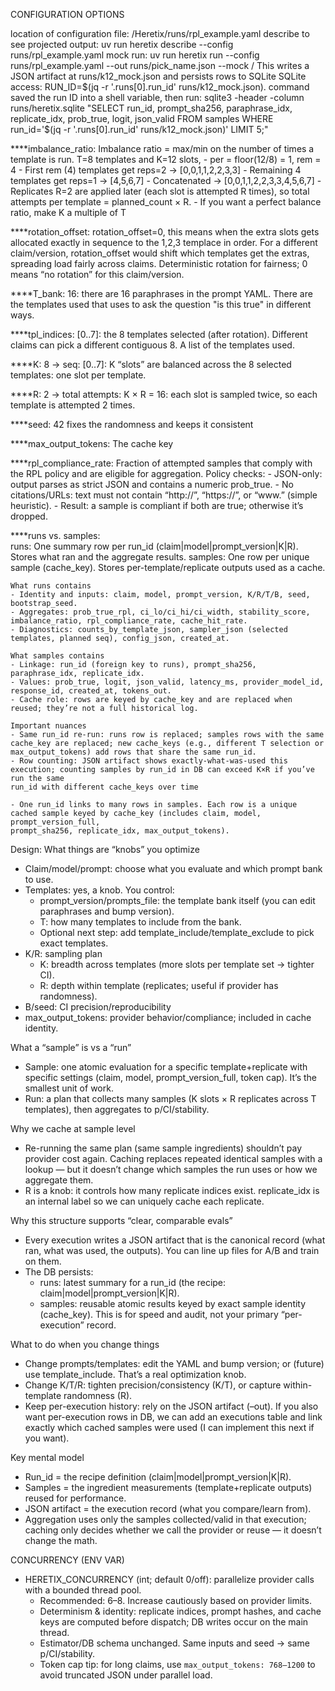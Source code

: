 CONFIGURATION OPTIONS

location of configuration file: /Heretix/runs/rpl_example.yaml
describe to see projected output: uv run heretix describe --config runs/rpl_example.yaml
mock run: uv run heretix run --config runs/rpl_example.yaml --out runs/pick_name.json --mock  / This writes a JSON artifact at runs/k12_mock.json and persists rows to SQLite
SQLite access: RUN_ID=$(jq -r '.runs[0].run_id' runs/k12_mock.json). command saved the run ID into a shell variable, then run: sqlite3 -header -column runs/heretix.sqlite "SELECT run_id, prompt_sha256, paraphrase_idx, replicate_idx, prob_true, logit, json_valid FROM samples
WHERE run_id='$(jq -r '.runs[0].run_id' runs/k12_mock.json)' LIMIT 5;"

****imbalance_ratio: Imbalance ratio = max/min on the number of times a template is run.  T=8 templates and K=12 slots, 
    - per = floor(12/8) = 1, rem = 4
    - First rem (4) templates get reps=2 → [0,0,1,1,2,2,3,3]
    - Remaining 4 templates get reps=1 → [4,5,6,7]
    - Concatenated → [0,0,1,1,2,2,3,3,4,5,6,7]
    - Replicates R=2 are applied later (each slot is attempted R times), so total attempts per template = planned_count × R.
    - If you want a perfect balance ratio, make K a multiple of T

****rotation_offset:  rotation_offset=0, this means when the extra slots gets allocated exactly in sequence to the 1,2,3 templace in order.  For a different claim/version, rotation_offset would shift which templates get the extras, spreading load fairly across claims.  Deterministic rotation for fairness; 0 means “no rotation” for this claim/version.

****T_bank: 16: there are 16 paraphrases in the prompt YAML. There are the templates used that uses to ask the question "is this true" in different ways. 

****tpl_indices: [0..7]: the 8 templates selected (after rotation). Different claims can pick a different contiguous 8. A list of the templates used.

****K: 8 → seq: [0..7]: K “slots” are balanced across the 8 selected templates: one slot per template.

****R: 2 → total attempts: K × R = 16: each slot is sampled twice, so each template is attempted 2 times.

****seed:  42 fixes the randomness and keeps it consistent

****max_output_tokens:  The cache key 

****rpl_compliance_rate: Fraction of attempted samples that comply with the RPL policy and are eligible for aggregation.
    Policy checks:
    - JSON-only: output parses as strict JSON and contains a numeric prob_true.
    - No citations/URLs: text must not contain “http://”, “https://”, or “www.” (simple heuristic).
    - Result: a sample is compliant if both are true; otherwise it’s dropped.


****runs vs. samples:  
    runs: One summary row per run_id (claim|model|prompt_version|K|R). Stores what ran and the aggregate results.
    samples: One row per unique sample (cache_key). Stores per-template/replicate outputs used as a cache.

    What runs contains
    - Identity and inputs: claim, model, prompt_version, K/R/T/B, seed, bootstrap_seed.
    - Aggregates: prob_true_rpl, ci_lo/ci_hi/ci_width, stability_score, imbalance_ratio, rpl_compliance_rate, cache_hit_rate.
    - Diagnostics: counts_by_template_json, sampler_json (selected templates, planned seq), config_json, created_at.

    What samples contains
    - Linkage: run_id (foreign key to runs), prompt_sha256, paraphrase_idx, replicate_idx.
    - Values: prob_true, logit, json_valid, latency_ms, provider_model_id, response_id, created_at, tokens_out.
    - Cache role: rows are keyed by cache_key and are replaced when reused; they’re not a full historical log.

    Important nuances
    - Same run_id re-run: runs row is replaced; samples rows with the same cache_key are replaced; new cache_keys (e.g., different T selection or
    max_output_tokens) add rows that share the same run_id.
    - Row counting: JSON artifact shows exactly-what-was-used this execution; counting samples by run_id in DB can exceed K×R if you’ve run the same
    run_id with different cache_keys over time

    - One run_id links to many rows in samples. Each row is a unique cached sample keyed by cache_key (includes claim, model, prompt_version_full,
    prompt_sha256, replicate_idx, max_output_tokens).

Design:
What things are “knobs” you optimize

- Claim/model/prompt: choose what you evaluate and which prompt bank to use.
- Templates: yes, a knob. You control:
    - prompt_version/prompts_file: the template bank itself (you can edit paraphrases and bump version).
    - T: how many templates to include from the bank.
    - Optional next step: add template_include/template_exclude to pick exact templates.
- K/R: sampling plan
    - K: breadth across templates (more slots per template set → tighter CI).
    - R: depth within template (replicates; useful if provider has randomness).
- B/seed: CI precision/reproducibility
- max_output_tokens: provider behavior/compliance; included in cache identity.

What a “sample” is vs a “run”

- Sample: one atomic evaluation for a specific template+replicate with specific settings (claim, model, prompt_version_full, token cap). It’s the
smallest unit of work.
- Run: a plan that collects many samples (K slots × R replicates across T templates), then aggregates to p/CI/stability.

Why we cache at sample level

- Re-running the same plan (same sample ingredients) shouldn’t pay provider cost again. Caching replaces repeated identical samples with a lookup — but
it doesn’t change which samples the run uses or how we aggregate them.
- R is a knob: it controls how many replicate indices exist. replicate_idx is an internal label so we can uniquely cache each replicate.

Why this structure supports “clear, comparable evals”

- Every execution writes a JSON artifact that is the canonical record (what ran, what was used, the outputs). You can line up files for A/B and train
on them.
- The DB persists:
    - runs: latest summary for a run_id (the recipe: claim|model|prompt_version|K|R).
    - samples: reusable atomic results keyed by exact sample identity (cache_key). This is for speed and audit, not your primary “per-execution” record.

What to do when you change things

- Change prompts/templates: edit the YAML and bump version; or (future) use template_include. That’s a real optimization knob.
- Change K/T/R: tighten precision/consistency (K/T), or capture within-template randomness (R).
- Keep per-execution history: rely on the JSON artifact (–out). If you also want per-execution rows in DB, we can add an executions table and link
exactly which cached samples were used (I can implement this next if you want).

Key mental model

- Run_id = the recipe definition (claim|model|prompt_version|K|R).
- Samples = the ingredient measurements (template+replicate outputs) reused for performance.
- JSON artifact = the execution record (what you compare/learn from).
- Aggregation uses only the samples collected/valid in that execution; caching only decides whether we call the provider or reuse — it doesn’t change the math.

CONCURRENCY (ENV VAR)

- HERETIX_CONCURRENCY (int; default 0/off): parallelize provider calls with a bounded thread pool.
  - Recommended: 6–8. Increase cautiously based on provider limits.
  - Determinism & identity: replicate indices, prompt hashes, and cache keys are computed before dispatch; DB writes occur on the main thread.
  - Estimator/DB schema unchanged. Same inputs and seed → same p/CI/stability.
  - Token cap tip: for long claims, use `max_output_tokens: 768–1200` to avoid truncated JSON under parallel load.
